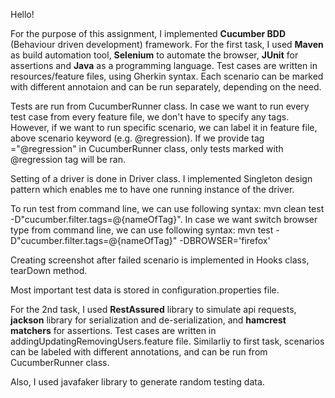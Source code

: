 Hello!

For the purpose of this assignment, I implemented **Cucumber BDD** (Behaviour driven development) framework.
For the first task, I used **Maven** as build automation tool, **Selenium** to automate the browser, **JUnit** for assertions and **Java** as a programming language.
Test cases are written in resources/feature files, using Gherkin syntax. Each scenario can be marked with different annotaion and can be run separately, depending on the need.

Tests are run from CucumberRunner class. In case we want to run every test case from every feature file, we don't have to specify any tags. 
However, if we want to run specific scenario, we can label it in feature file, above scenario keyword (e.g. @regression). If we provide tag ="@regression" in CucumberRunner class, only tests marked with @regression tag will be ran.

Setting of a driver is done in Driver class. I implemented Singleton design pattern which enables me to have one running instance of the driver.

To run test from command line, we can use following syntax: mvn clean test -D"cucumber.filter.tags=@{nameOfTag}". In case we want switch browser type from command line, we can use following syntax:
mvn test -D"cucumber.filter.tags=@{nameOfTag}" -DBROWSER='firefox'

Creating screenshot after failed scenario is implemented in Hooks class, tearDown method.

Most important test data is stored in configuration.properties file.

For the 2nd task, I used **RestAssured** library to simulate api requests, **jackson** library for serialization and de-serialization, and **hamcrest matchers** for assertions.
Test cases are written in addingUpdatingRemovingUsers.feature file. Similarliy to first task, scenarios can be labeled with different annotations, and can be run from CucumberRunner class.

Also, I used javafaker library to generate random testing data.

